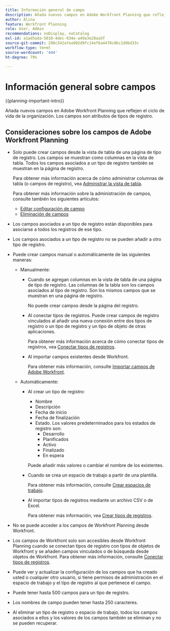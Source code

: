```yaml
---
title: Información general de campo
description: Añada nuevos campos en Adobe Workfront Planning que reflejen el ciclo de vida de la organización. Los campos son atributos de tipos de registro.
author: Alina
feature: Workfront Planning
role: User, Admin
recommendations: noDisplay, noCatalog
exl-id: a1ad5ada-5010-4dec-934e-a49a3e28aa5f
source-git-commit: 298c542afea902d9fc14ef6a4470c0bc1d9bd33c
workflow-type: tm+mt
source-wordcount: '444'
ht-degree: 79%

---
```



# Información general sobre campos

<!--<span class="preview">The highlighted information on this page refers to functionality not yet generally available. It is available only in the Preview environment for all customers. After the monthly releases to Production, the same features are also available in the Production environment for customers who enabled fast releases. </span>   

<span class="preview">For information about fast releases, see [Enable or disable fast releases for your organization](/help/quicksilver/administration-and-setup/set-up-workfront/configure-system-defaults/enable-fast-release-process.md). </span>-->


{{planning-important-intro}}

Añada nuevos campos en Adobe Workfront Planning que reflejen el ciclo de vida de la organización. Los campos son atributos de tipos de registro.


## Consideraciones sobre los campos de Adobe Workfront Planning

* Solo puede crear campos desde la vista de tabla de una página de tipo de registro. Los campos se muestran como columnas en la vista de tabla. Todos los campos asociados a un tipo de registro también se muestran en la página de registro.

  Para obtener más información acerca de cómo administrar columnas de tabla (o campos de registro), vea [Administrar la vista de tabla](/help/quicksilver/planning/views/manage-the-table-view.md).

  Para obtener más información sobre la administración de campos, consulte también los siguientes artículos:

   * [Editar configuración de campo](/help/quicksilver/planning/fields/edit-fields.md)
   * [Eliminación de campos](/help/quicksilver/planning/fields/delete-fields.md)

* Los campos asociados a un tipo de registro están disponibles para asociarse a todos los registros de ese tipo. <!--will this change and will the fields be available for other record types, too?! Also, the next bullet might need to change too if this one changes -->

* Los campos asociados a un tipo de registro no se pueden añadir a otro tipo de registro. <!-- this will change when they open the Field library tab when creating a field-->

* Puede crear campos manual o automáticamente de las siguientes maneras:

   * Manualmente:

      * Cuando se agregan columnas en la vista de tabla de una página de tipo de registro. Las columnas de la tabla son los campos asociados al tipo de registro. Son los mismos campos que se muestran en una página de registro.

        No puede crear campos desde la página del registro.

      * Al conectar tipos de registros. Puede crear campos de registro vinculados al añadir una nueva conexión entre dos tipos de registro o un tipo de registro y un tipo de objeto de otras aplicaciones.

        Para obtener más información acerca de cómo conectar tipos de registros, vea [Conectar tipos de registros](/help/quicksilver/planning/architecture/connect-record-types.md).

      * Al importar campos existentes desde Workfront.

        Para obtener más información, consulte [Importar campos de Adobe Workfront](/help/quicksilver/planning/fields/import-fields-from-workfront.md).


   * Automáticamente:

      * Al crear un tipo de registro:

         * Nombre
         * Descripción
         * Fecha de inicio
         * Fecha de finalización
         * Estado. Los valores predeterminados para los estados de registro son:
            * Desarrollo
            * Planificados
            * Activo
            * Finalizado
            * En espera

        Puede añadir más valores o cambiar el nombre de los existentes.

      * Cuando se crea un espacio de trabajo a partir de una plantilla.

        Para obtener más información, consulte [Crear espacios de trabajo](/help/quicksilver/planning/architecture/create-workspaces.md).

      * Al importar tipos de registros mediante un archivo CSV o de Excel.

        Para obtener más información, vea [Crear tipos de registros](/help/quicksilver/planning/architecture/create-record-types.md).

* No se puede acceder a los campos de Workfront Planning desde Workfront.

* Los campos de Workfront solo son accesibles desde Workfront Planning cuando se conectan tipos de registro con tipos de objetos de Workfront y se añaden campos vinculados o de búsqueda desde objetos de Workfront. Para obtener más información, consulte [Conectar tipos de registros](/help/quicksilver/planning/architecture/connect-record-types.md).

* Puede ver y actualizar la configuración de los campos que ha creado usted o cualquier otro usuario, si tiene permisos de administración en el espacio de trabajo y el tipo de registro al que pertenece el campo.

* Puede tener hasta 500 campos para un tipo de registro.

* Los nombres de campo pueden tener hasta 250 caracteres.

* Al eliminar un tipo de registro o espacio de trabajo, todos los campos asociados a ellos y los valores de los campos también se eliminan y no se pueden recuperar. <!-- this might change with a possible recycle bin solution?!-->
